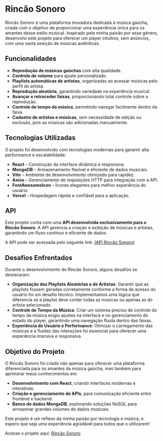 # Rincão Sonoro

Rincão Sonoro é uma plataforma inovadora dedicada à música gaúcha, criada com o objetivo de proporcionar uma experiência única para os amantes desse estilo musical. Inspirado pela minha paixão por esse gênero, desenvolvi este projeto para oferecer um player intuitivo, sem anúncios, com uma vasta seleção de músicas autênticas.

## Funcionalidades
- **Reprodução de músicas gaúchas** com alta qualidade.
- **Controle de volume** para ajuste personalizado.
- **Playlists automáticas de artistas**, organizadas ao acessar músicas pelo perfil do artista.
- **Reprodução aleatória**, garantindo variedade na experiência musical.
- **Avançar e retroceder faixas**, proporcionando total controle sobre a reprodução.
- **Controle de tempo da música**, permitindo navegar facilmente dentro da faixa.
- **Cadastro de artistas e músicas**, sem necessidade de edição ou exclusão, pois as músicas são adicionadas manualmente.

## Tecnologias Utilizadas
O projeto foi desenvolvido com tecnologias modernas para garantir alta performance e escalabilidade:
- **React** – Construção da interface dinâmica e responsiva.
- **MongoDB** – Armazenamento flexível e eficiente de dados musicais.
- **Vite** – Ambiente de desenvolvimento otimizado para rapidez.
- **Axios** – Gerenciamento de requisições HTTP para integração com a API.
- **FontAwesomeIcon** – Ícones elegantes para melhor experiência do usuário.
- **Vercel** – Hospedagem rápida e confiável para a aplicação.

## API
Este projeto conta com uma **API desenvolvida exclusivamente para o Rincão Sonoro**. A API gerencia a criação e exibição de músicas e artistas, garantindo um fluxo contínuo e eficiente de dados. 

A API pode ser acessada pelo seguinte link:
[(API Rincão Sonoro)](https://github.com/ViniciusDizatnikis/API-Rincao-Sonoro)

## Desafios Enfrentados
Durante o desenvolvimento do Rincão Sonoro, alguns desafios se destacaram:
- **Organização das Playlists Aleatórias e de Artistas**: Garantir que as playlists fossem geradas corretamente conforme a forma de acesso do usuário foi um desafio técnico. Implementamos uma lógica que diferencia se a playlist deve conter todas as músicas ou apenas as do artista selecionado.
- **Controle de Tempo da Música**: Criar um sistema preciso de controle do tempo da música exigiu ajustes na interface e no gerenciamento do estado do player, garantindo uma navegação fluida dentro das faixas.
- **Experiência do Usuário e Performance**: Otimizar o carregamento das músicas e a fluidez das interações foi essencial para oferecer uma experiência imersiva e responsiva.

## Objetivo do Projeto
O Rincão Sonoro foi criado não apenas para oferecer uma plataforma diferenciada para os amantes da música gaúcha, mas também para aprimorar meus conhecimentos em:
- **Desenvolvimento com React**, criando interfaces modernas e interativas.
- **Criação e gerenciamento de APIs**, para comunicação eficiente entre frontend e backend.
- **Banco de dados MongoDB**, explorando soluções NoSQL para armazenar grandes volumes de dados musicais.

Este projeto é um reflexo da minha paixão por tecnologia e música, e espero que seja uma experiência agradável para todos que o utilizarem!

Acesse o projeto aqui: [Rincão Sonoro](https://rincao-sonoro.vercel.app)